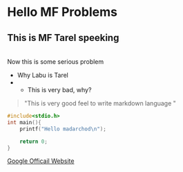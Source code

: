 # Hello MF Problems

## This is MF Tarel speeking

<br> Now this is some serious problem

- Why Labu is Tarel
- - This is very bad, why?

> "This is very good feel to write markdown language "

```c
#include<stdio.h>
int main(){
    printf("Hello madarchod\n");

    return 0;
}
```

[Google Officail Website](https://google.com)
